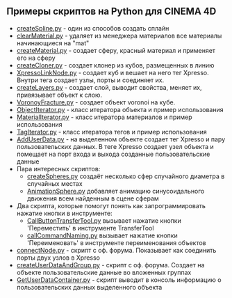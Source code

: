## Примеры скриптов на Python для CINEMA 4D

- [createSpline.py][1] - один из способов создать сплайн
- [clearMaterial.py][2] - удаляет из менеджера материалов все материалы начинающиеся на "mat"
- [createMaterial.py][3] - создает сферу, красный материал и применяет его на сферу
- [createCloner.py][4] - создает клонер из кубов, размещенных в линию
- [XpressoLinkNode.py][5] - создает куб и вешает на него тег Xpresso. Внутри тега создает узлы, порты и соединяет их.
- [createLayers.py][6] - создает слой, выводит свойства, меняет их, привязывает объект к слою.
- [VoronoyFracture.py][7] - создает объект voronoi на кубе.
- [ObjectIterator.py][8] - класс итератора объекта и пример использования
- [MaterialIterator.py][9] - класс итератора материалов и пример использования
- [TagIterator.py][10] - класс итератора тегов и пример использования
- [AddUserData.py][11] - на выделенном объекте создает тег Xpresso и пару пользовательских данных. В теге Xpresso создает узел объекта и помещает на порт входа и выхода созданные пользовательские данные
- Пара интересных скриптов:
    - [createSpheres.py][12] создаёт несколько сфер случайного диаметра в случайных местах
    - [AnimationSphere.py][13] добавляет анимацию синусоидального движения всем найденным в сцене сферам
- Два скрипта, которые помогут понять как запрограммировать нажатие кнопки в инструменте:
    - [CallButtonTransferTool.py][14] вызывает нажатие кнопки 'Переместить' в инструменте TransferTool
    - [callCommandNaming.py][15] вызывает нажатие кнопки 'Переименовать' в инструменте переименования объектов
- [connectNode.py][16] - скрипт с оф. форума. Показывает как соединить порты двух узлов в Xpresso
- [createUserDataAndGroup.py][17] - скрипт с оф. форума. Создает на объекте пользовательские данные во вложенных группах
- [GetUserDataContainer.py][18] - скрипт выводит в консоль информацию о пользовательских данных выделенного объекта








[1]: createSpline.py "createSpline.py"
[2]: clearMaterial.py "clearMaterial.py"
[3]: createMaterial.py "createMaterial.py"
[4]: createCloner.py "createCloner.py"
[5]: XpressoLinkNode.py "XpressoLinkNode.py"
[6]: createLayers.py "createLayers.py"
[7]: VoronoyFracture.py "VoronoyFracture.py"
[8]: ObjectIterator.py "ObjectIterator.py"
[9]: MaterialIterator.py "MaterialIterator.py"
[10]: TagIterator.py "TagIterator.py"
[11]: AddUserData.py "AddUserData.py"
[12]: createSpheres.py "createSpheres.py"
[13]: AnimationSphere.py "AnimationSphere.py"
[14]: CallButtonTransferTool.py "CallButtonTransferTool.py"
[15]: callCommandNaming.py "callCommandNaming.py"
[16]: connectNode.py "connectNode.py"
[17]: createUserDataAndGroup.py "createUserDataAndGroup.py"
[18]: GetUserDataContainer.py "GetUserDataContainer.py"